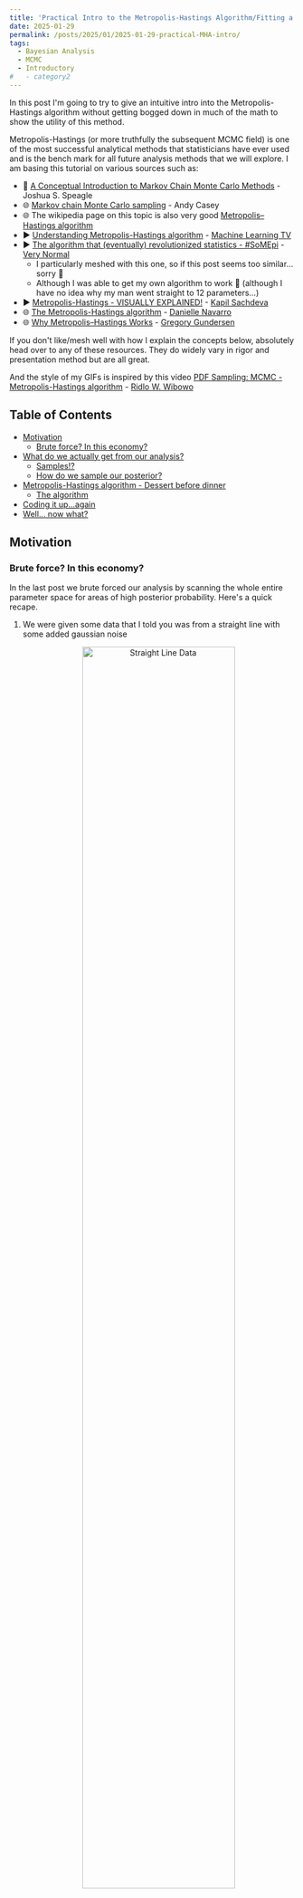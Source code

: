 ```yaml
---
title: 'Practical Intro to the Metropolis-Hastings Algorithm/Fitting a line II'
date: 2025-01-29
permalink: /posts/2025/01/2025-01-29-practical-MHA-intro/
tags:
  - Bayesian Analysis
  - MCMC
  - Introductory
#   - category2
---
```


In this post I'm going to try to give an intuitive intro into the Metropolis-Hastings algorithm without getting bogged down in much of the math to show the utility of this method.

Metropolis-Hastings (or more truthfully the subsequent MCMC field) is one of the most successful analytical methods that statisticians have ever used and is the bench mark for all future analysis methods that we will explore. I am basing this tutorial on various sources such as:
- 📝 [A Conceptual Introduction to Markov Chain Monte Carlo Methods](https://arxiv.org/abs/1909.12313) - Joshua S. Speagle
- 🌐 [Markov chain Monte Carlo sampling](https://astrowizici.st/teaching/phs5000/5/) - Andy Casey
- 🌐 The wikipedia page on this topic is also very good [Metropolis–Hastings algorithm](https://en.wikipedia.org/wiki/Metropolis%E2%80%93Hastings_algorithm)
- ▶️ [Understanding Metropolis-Hastings algorithm](https://youtu.be/0lpT-yveuIA) - [Machine Learning TV](https://www.youtube.com/@MachineLearningTV)
- ▶️ [The algorithm that (eventually) revolutionized statistics - #SoMEpi](https://youtu.be/Jr1GdNI3Vfo) - [Very Normal](https://www.youtube.com/@very-normal)
    - I particularly meshed with this one, so if this post seems too similar... sorry 😬
    - Although I was able to get my own algorithm to work 😬 (although I have no idea why my man went straight to 12 parameters...)
- ▶️ [Metropolis-Hastings - VISUALLY EXPLAINED!](https://youtu.be/oX2wIGSn4jY) - [Kapil Sachdeva](https://www.youtube.com/@KapilSachdeva)
- 🌐 [The Metropolis-Hastings algorithm](https://blog.djnavarro.net/posts/2023-04-12_metropolis-hastings/) - [Danielle Navarro](https://djnavarro.net/)
- 🌐 [Why Metropolis–Hastings Works](https://gregorygundersen.com/blog/2019/11/02/metropolis-hastings/) - [Gregory Gundersen](https://gregorygundersen.com/)

If you don't like/mesh well with how I explain the concepts below, absolutely head over to any of these resources. They do widely vary in rigor and presentation method but are all great.

And the style of my GIFs is inspired by this video [PDF Sampling: MCMC - Metropolis-Hastings algorithm](https://youtu.be/zL2lg_Nfi80) - [Ridlo W. Wibowo](https://www.youtube.com/@ridlowibowo08)



## Table of Contents
- [Motivation](#motivation)
  - [Brute force? In this economy?](#brute-force-in-this-economy)
- [What do we actually get from our analysis?](#what-do-we-actually-get-from-our-analysis)
    - [Samples!?](#samples)
    - [How do we sample our posterior?](#how-do-we-sample-our-posterior)
- [Metropolis-Hastings algorithm - Dessert before dinner](#metropolis-hastings-intro)
    - [The algorithm](#the-algorithm)
- [Coding it up...again](#coding-it-up--again)
- [Well... now what?](#well-now-what)

## Motivation
### Brute force? In this economy?

In the last post we brute forced our analysis by scanning the whole entire parameter space for areas of high posterior probability. Here's a quick recape.

1. We were given some data that I told you was from a straight line with some added gaussian noise

    <div style="text-align: center;">
    <img 
        src="/files/BlogPostData/2025-01-29/initial_data.png" 
        alt="Straight Line Data" 
        title="Initial data distributed about a straight line of unknown parameters." 
        style="width: 75%; height: auto; border-radius: 8px;">
    </div>

2. We then quantified a likelihood and prior based on this information and produced something like this colormap of the posterior probabilities of the input parameters

    <div style="text-align: center;">
    <img 
        src="/files/BlogPostData/2025-01-29/brute-force-unnormed-posterior.png" 
        alt="2D Brute forced posterior on our gradient and intercept" 
        title="2D Brute forced posterior on our gradient and intercept" 
        style="width: 75%; height: auto; border-radius: 8px;">
    </div>



In most scenarios this is infeasible (or _at least_ __expensive__) and we need something more sophisticated to explore regions of high probabilty and somehow get some representation of our posterior. So what could we do instead?

### What do we actually get from our analysis?

If our goal is to get something representative of the posterior we generally want to do 1 or more of the following:
1. Guess where the most optimal set of parameter values are based on our data is (not unique to posterior inference, can just be done with optimisation)
2. Generate further values that reflect parameter uncertainties
3. __Quantify uncertainty__
4. Compare models via evidence values (normalisation for the posterior)

So whatever other method we use to generate something representative of the posterior we need to keep these in mind[^1].

[^1]: And if you don't need evidence values or rigorous understanding of uncertainties... just optimise my guy. In the approximate works of Andy Casey, don't burn down forests just so you can look cool using an MCMC sampler.

You are already familiar with another way that we often represent the results of analysis, that is through samples. For example, sure I could tell you that for model X parameter Y follows a normal distribution with mean of 1 and standard deviation of 0.5. (First of all this only works if our result has a functional representation and we presume our audience even knows what a normal distribution is) Or, we could show them a histogram of our results like the following.

```python
from scipy.stats import norm
from matplotlib import pyplot as plt
import numpy as np


samples = norm(scale=0.5, loc=1).rvs(100000)


fig, ax = plt.subplots(1,1, figsize=(4,4), dpi=200)
ax.hist(samples, bins=48, label="Y samples", density=True)
ax.set_xlabel("Y")
ax.legend()
plt.show()
```
<div style="text-align: center;">
<img 
    src="/files/BlogPostData/2025-01-29/Y_samples.png" 
    alt="Samples of a theoretical Y parameter" 
    title="Samples of a theoretical Y parameter" 
    style="width: 75%; height: auto; border-radius: 8px;">
</div>

### Samples!?

Now if you tell anyone off the street that the parameter follows this distribution, they would be able glean most of the key information (although I wouldn't recommend pulling people of the street and asking them random statistics questions btw...you often don't get the best responses. Unless the question is how many times can someone threaten your life in ~10 seconds, in which it's extremely informative...). 
1. You can see where the mode of the distribution is
2. We could generate further samples of variables by using the samples in this distribution and see the result
3. You can see the spread of the distribution on the parameter to understand our uncertainty on it. (We can also construct [credible intervals](https://en.wikipedia.org/wiki/Credible_interval) through various methods to get quantitative values for our uncertainties )

And from these samples we've also shown essentially the same information a our first brute scan colormap. What we require are a set of samples representative of the same probability density! This both reduces the initial computation cost, as we don't have to explore regions of the parameter space where the probabilities are extremely small, and in the storage of the result, as we will likely only require $$\lesssim 100,000$$ samples/numbers to show this.

We don't explicitly have a way to get evidence values for model comparison from this, but we can tackle this later if/when we look at [Nested Sampling](https://en.wikipedia.org/wiki/Nested_sampling_algorithm).


### How do we sample our posterior?

Now, unlike the above normal distribution, our function isn't normalised, we have the top part of the fraction that makes up Bayes' theorem.

$$\begin{align}
p(\vec{\theta}\mid\vec{d}) = \frac{\mathcal{L}(\vec{d}\mid\vec{\theta})\pi(\theta)}{\mathcal{Z}(\vec{d})}
\end{align}$$

But from our perspective, $$\vec{d}$$ is a constant, so you can say,

$$\begin{align}
p(\vec{\theta}\mid\vec{d}) \propto \mathcal{L}(\vec{d}\mid\vec{\theta})\pi(\theta).
\end{align}$$

Now you might want to calculate $$\mathcal{Z}(\vec{d})$$ directly but you would run into the same issues (and worse) when we tried to directly scan the posterior to begin with (this is further explored in the [Section 4](https://arxiv.org/abs/1909.12313) of Speagle's introduction). So we need some method where we can sample something _proportional_ to a probability density.


## Metropolis-Hastings! - Having dessert before dinner

One answer to this is the [Metropolis-Hastings algorithm](https://en.wikipedia.org/wiki/Metropolis%E2%80%93Hastings_algorithm). And like the heading I'm going to show you the end result so you can see why what we're doing is so cool.

Using the unnormalised posterior function we used in the last post on line fitting, I'm going to create a pretty small function that will almost magically generate sample our distribution.

```python
import numpy as np
import matplotlib.pyplot as plt

# Metropolis-Hastings algorithm for 2D
def metropolis_hastings_function(posterior, data, num_samples, proposal_cov, start_point):
    samples = []
    current = np.array(start_point)
    for _ in range(num_samples):
        # Propose a new point using a 2D Gaussian
        proposal = np.random.multivariate_normal(current, proposal_cov)

        # Calculate acceptance probability
        acceptance_ratio = np.exp(posterior(*data, *proposal) -  posterior(*data, *current))

        # Cap at 1, gotta be a probability and probabilities can't be more than 1
            # Probability _densities_ can but those aren't _probabilities_ until you integrate them
        acceptance_ratio = min(1, acceptance_ratio)  

        # Accept or reject
        if np.random.rand() < acceptance_ratio:
            current = proposal

        samples.append(current)

    return np.array(samples)

# Parameters
num_samples = 50000
proposal_cov = [[0.1, 0], [0, 0.1]]  # Proposal covariance matrix
start_point = [m_true, c_true]  # Starting point for the chain

# Run Metropolis-Hastings
samples = metropolis_hastings_function(unnormalised_log_posterior_better, (y, X_true), num_samples, proposal_cov, start_point)
```
<div style="text-align: center;">
<img 
    src="/files/BlogPostData/2025-01-29/Base_Metropolis_Hastings_2D.png" 
    alt="Comparison of brute force scan vs sampling with the Metropolis-Hastings algorithm" 
    title="Comparison of brute force scan vs sampling with the Metropolis-Hastings algorithm" 
    style="width: 100%; height: auto; border-radius: 1px;">
</div>

Magic! Now it isn't the prettiest thing, and to be fair to it this algorithm is ([recently, as of 2020](https://ideas.repec.org/a/oup/biomet/v107y2020i1p1-23..html)) over 50 years old! And since then there have been a lot of improvements, but isn't it amazing that with so little code we are able to do something like this? Additionally, with the samples there's a handy package called [corner](https://corner.readthedocs.io/en/latest/). That allows us to have a closer look at our samples.

```python
from corner import corner
default_kwargs = {'smooth': 0.9,
    'label_kwargs': {'fontsize': 16},
    'title_kwargs': {'fontsize': 16},
    'color': 'tab:blue',
    'truth_color': 'k',
    'levels': (0.3934693402873666,
    0.8646647167633873,
    0.9888910034617577,
    0.9996645373720975,
    0.999996273346828),
    'plot_density': True,
    'plot_datapoints': False,
    'fill_contours': True,
    'max_n_ticks': 4,
    'hist_kwargs':{'density':True},
    "smooth":0.9,
}

fig = plt.figure(figsize=(6, 6), dpi=200)
corner(samples, 
    fig=fig,
    bins=36,
    truths=[m_true, c_true,],
    titles=[r"$m$", r"$c$"],
    show_titles=True,
    **default_kwargs)
plt.show()
```
<div style="text-align: center;">
<img 
    src="/files/BlogPostData/2025-01-29/Base_Metropolis_Hastings_corner_plot.png" 
    alt="Corner plot showing our samples of the unnormalised posterior function using the Metropolis-Hastings algorithm" 
    title="Corner plot showing our samples of the unnormalised posterior function using the Metropolis-Hastings algorithm" 
    style="width: 100%; height: auto; border-radius: 1px;">
</div>

The top left and bottom right plots in the above show the [_marginal distributions_](https://en.wikipedia.org/wiki/Marginal_distribution) of the relevant parameters. These plots effectively show distributions once you take the explicit dependence of the other variable(s) out[^2]. This is extremely useful when summarising our results by text or by word we can't show the plot, so we typically summarise our findings to one variable at a time, and further simplify it by asking what the width of the [highest density region that contains the same area as a normal distribution](https://en.wikipedia.org/wiki/Credible_interval) between $$1\sigma$$, $$2\sigma$$, $$3\sigma$$ (68%, 95%, 99.7%) or etc.

[^2]: There is kind of still a dependence but it's through the model itself, and importantly, it's not dependent on any _particular_ value of the other variable(s) (as stated). You can also think of it as taking the average of distributions of the relevant variable over the other parameter(s). 

### The algorithm

So here are the steps in plain-ish english.

>
#### Metropolis Algorithm
1. Initialise: 
    1. Have a distribution you want to sample from (duh)
    2. $$f(x)$$, manually create a starting point for the algorithm,
    3. pick a symmetric distribution $$g(x\mid y)$$ to sample from 
        - like a gaussian with a fixed covariance matrix such that $$g(x\mid y)=g(y\mid x)$$
    4. pick the number of samples you can be bothered waiting for $$N$$
2. For each iteration $$n$$/Repeat $$N$$ times
    1. Sample a new _proposal point_ $$x^*$$ from the symmetric distribution centred at the previous sample 
    2. Calculate the _acceptance probability_ $$\alpha$$ given as $$\alpha = f(x^*)/f(x_n)$$
        - And if the acceptance probability is more than 1, cap it at 1.
    3. Generate a number, $$u$$, from a uniform distribution between 0 and 1
    4. Accept or reject[^3]
        1. Accept if: $$u\leq\alpha$$, s.t. $$x_{n+1} = x^*$$
        2. Reject if: $$u>\alpha$$, s.t. $$x_{n+1} = x_n$$

[^3]: The process of comparing the acceptance probability to the uniform sample is to simulate a random process where the probability of accepting the proposal is $$\alpha$$

The first thing to notice is that we don't require the normalisation of our function as it just depends on the ratios, and the normalisation cancels itself out. The second is that it doesn't have many steps despite being able to do quite a lot.

Now this is the point that I want to show you an animation of the process, but I don't want to do that with the 2D distribution as it's slow enough as it is and it would be annoying figuring out how to nicely visualise accepting or rejecting a sample. So forgive me for doing this for a single dimensional gaussian that I made up on the spot.

<div style="text-align: center;">
<img 
    src="/files/BlogPostData/2025-01-29/metropolis_gif.gif" 
    alt="GIF showing the process of a Metropolis algorithm" 
    title="GIF showing the process of a Metropolis algorithm" 
    style="width: 100%; height: auto; border-radius: 1px;">
</div>

Slowing it down and having a look at the accepting conditions.
<div style="text-align: center;">
<img 
    src="/files/BlogPostData/2025-01-29/metropolis_slow_gif.gif" 
    alt="GIF showing the process of a Metropolis algorithm" 
    title="GIF showing the process of a Metropolis algorithm" 
    style="width: 100%; height: auto; border-radius: 1px;">
</div>
You will notice that in the GIF, there are some samples off to the side that don't seem to fit the distribution. We refer to this as the "burn-in phase", it is a sequence of samples at the beginning of MCMC sampling (not specific to Metropolis or the Metropolis-Hastings) where the chain of samples hasn't reached the key part of the distribution yet. When doing your own MCMC sampling you should be sure to throw away a few samples at the beginning[^4].

[^4]: There is no hard and fast rule for this that will work every time but if you're new to MCMC I would start with ~10% of your samples and then wiggle that percentage around for each problem. You want to maximise the number of samples you have in your distribution but you don't want bad ones.

[Very Normal](https://www.youtube.com/@very-normal) had a great analogy for this process, because it may not be immediately intuitive why simply asking the ratio of two probabilities at a time allows us to construct the full probability distribution. 

Let's say you wanted to undertake the average distribution of activities that [Melburnian's](https://en.wiktionary.org/wiki/Melburnian) undertake every week. 
- You go to an activity around Melbourne that you think Melburnian's undertake (initialisation)
- You do the activity
- After spending an amount of time at the activity you randomly pick an activity among a list of nearby ones that you are sure covers the whole range of activities that Melburnians undertake
- You then ask one of the natives whether they think they spend more time at the current activity or the random one you picked
- With a probability of the ratio of how much time they spend at each activity you either stay at your current activity or go to the new one
- Repeat

And eventually, even if you didn't pick an activity that was very good, you will eventually be lead to the "good" activities (equilibrium distribution) and start to do the same activities as typical Melburnian's do despite only ever comparing two choices at a time "stay" or "next". However, if this decision process only allows transitions between certain activities (e.g., people who go to cafes only talk to others at cafes), then some activities might be overrepresented while others remain underexplored[^5].

This is an issue for the _Metropolis_ algorithm[^6], which is what I detailed above, but not the generalisation of the algorithm by [Wilfred Keith Hastings](https://en.wikipedia.org/wiki/W._K._Hastings) the _Metropolis-Hastings_ algorithm. 


[^5]: Trying to essentially have a common sense explanation of [detailed balance](https://en.wikipedia.org/wiki/Detailed_balance). Please feel free to suggest another short and plain English way to explain this.
[^6]: by [Nicholas Metropolis](https://en.wikipedia.org/wiki/Nicholas_Metropolis)(one of the best names ever btw),  [Arianna W. Rosenbluth](https://en.wikipedia.org/wiki/Arianna_W._Rosenbluth), [Marshall Rosenbluth](https://en.wikipedia.org/wiki/Marshall_Rosenbluth), [Augusta H. Teller](https://en.wikipedia.org/wiki/Augusta_H._Teller) and [Edward Teller](https://en.wikipedia.org/wiki/Edward_Teller)

For the _Metropolis_ algorithm to work we presume that the proposal distribution, $$g$$, is symmetric, i.e. $$g(x\mid y)=g(y\mid x)$$, but this can be restrictive. Some distributions that may produce faster convergence or better fit a particular posterior setup may not be symmetric. So Hastings generalised the result to allow this, by modifying the acceptance probability from $$\alpha = f(x^*)/f(x_n)$$ to $$\alpha = \frac{f(x^*)g(x_n\mid x^*)}{f(x_n)g(x^*\mid x_n)}$$ which accounts for any assymetry in $$g$$ (I'll go into more detail in a later post).

>
#### Metropolis-Hastings Algorithm
1. Initialise: 
    1. Have a distribution you want to sample from (duh)
    2. $$f(x)$$, manually create a starting point for the algorithm,
    3. pick a symmetric distribution $$g(x\mid y)$$ to sample from 
        - like a gaussian with a fixed covariance matrix such that $$g(x\mid y)=g(y\mid x)$$
    4. pick the number of samples you can be bothered waiting for $$N$$
2. For each iteration $$n$$/Repeat $$N$$ times
    1. Sample a new _proposal point_ $$x^*$$ from the syymetric distribution centred at the previous sample 
    2. Calculate the _acceptance probability_ $$\alpha$$ given as $$\alpha = \frac{f(x^*)g(x_n\mid x^*)}{f(x_n)g(x^*\mid x_n)}$$ <small>(Here's the change!)</small>
        - And if the acceptance probability is more than 1, cap it at 1.
    3. Generate a number, $$u$$, from a uniform distribution between 0 and 1
    4. Accept or reject[^3]
        1. Accept if: $$u\leq\alpha$$, s.t. $$x_{n+1} = x^*$$
        2. Reject if: $$u>\alpha$$, s.t. $$x_{n+1} = x_n$$


Now we'll see when an asymmetric proposal distribution can do better than a symmetric one, we'll look at the two algorithms side-by-side[^7].

[^7]: Although special note, they aren't really "two" algorithms it's just that the Metropolis is a _specific case_ of the Metropolis-Hastings


For the distribution that we're trying to model we'll use the [Gamma distribution](https://en.wikipedia.org/wiki/Gamma_distribution) with $$\alpha=2$$ and our two proposal distributions will be a normal distribution with a standard deviation of 0.5 for our symmetric distribution and a [log-normal distribution](https://en.wikipedia.org/wiki/Log-normal_distribution) with $$\sigma=0.5$$ for our asymmetric distribution. 

Additionally, [arviz](https://python.arviz.org/en/stable/) can estimate the number of _effective_ samples.

<div style="text-align: center;">
<img 
    src="/files/BlogPostData/2025-01-29/assymetric_proposal.gif" 
    alt="GIF showing a comparison between sampling a gamma distribution using MCMC with a symmetric vs asymmetric proposal distribution" 
    title="GIF showing a comparison between sampling a gamma distribution using MCMC with a symmetric vs asymmetric proposal distribution" 
    style="width: 90%; height: auto; border-radius: 1px;">
</div>

You can see that the asymmetric proposal distribution is able to get the core shape of the distribution quicker than the symmetric distribution. Especially if you look at the left edge of the distribution and the tail passed 7 or so. 

Viva le estadistica[^8]!... (looks up noun gender of statistics in Spanish)... Viva la estadistica[^9]!

[^8]: statistics
[^9]: statistics with correct grammar

## Coding it up ... again

Just for completeness I'll copy-paste my implementation of the Metropolis-Hastings algorithm here as well.

```python
def metropolis_hastings(
        target_pdf, 
        proposal_sampler, 
        proposal_pdf, 
        num_samples=5000, 
        x_init=1.0):

    samples = [x_init]

    x = x_init

    for _ in range(num_samples):

        # Propose a new sample
        x_prime = proposal_sampler(x) 

        # Just for the gamma distribution to ensure positivity. 
            # I couldn't get it to work nicely without this
            # If _you_ wanna use this for something else, I would take this 
            # bad boi out or replace it with a relevant constraint for the 
            # distribution of interest
        if x_prime <= 0:  
            continue

        # Compute acceptance ratio \alpha = f(x^*)/f(x_n) * g(x_n|x^*)/g(x_^*|x_n)
        p_accept = (target_pdf(x_prime) / target_pdf(x)) \
        * proposal_pdf(x, scale=x_prime)/proposal_pdf(x_prime, scale=x)

        # Cap it, bop it, twist it
        p_accept = min(1, p_accept)

        # Simulate random process of accepting the proposed sample with probability p_accept
        if np.random.rand() < p_accept:
            x = x_prime
        # else: x = x

        samples.append(x)

    return np.array(samples)
```

### A quick note

I've gone through the Metropolis-Hasting algorithm here and told you about burn in, but there are other criteria for whether you should trust your samples/diagnostics. I'm going to leave that for another time as you will likely never use Metropolis-Hastings in practice but other algorithms, so I'll talk about diagnostics there and after I introduce MCMC as a concept in general (which I haven't so far).

## Well... now what?

Next I'm going to attempt to explain what [MCMC is in general](https://liamcpinchbeck.github.io/posts/2025/02/2025-02-01-mcmc-guide/) and why [detailed balance](https://en.wikipedia.org/wiki/Detailed_balance) as a property of our MCMC algorithms is important and how we can quantify how we can judge whether our samples have converged and later to maybe give a general intro into the now much more commonly used NUTS algorithm that most MCMC python packages like [emcee](https://emcee.readthedocs.io/en/stable/), [pyMC](https://www.pymc.io/welcome.html) and many others use.

---